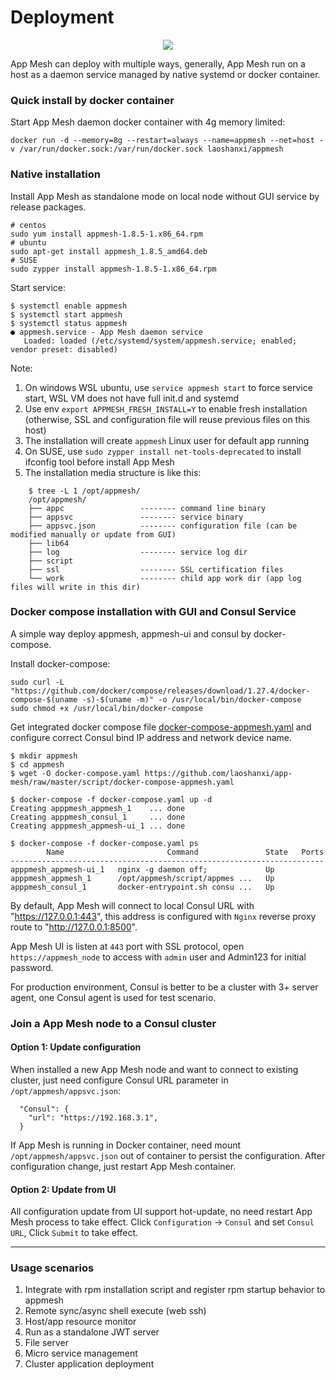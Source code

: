 # Deployment

<div align=center><img src="https://github.com/laoshanxi/app-mesh/raw/master/doc/deploy.png"/></div>

App Mesh can deploy with multiple ways, generally, App Mesh run on a host as a daemon service managed by native systemd or docker container.

### Quick install by docker container
Start App Mesh daemon docker container with 4g memory limited:
```
docker run -d --memory=8g --restart=always --name=appmesh --net=host -v /var/run/docker.sock:/var/run/docker.sock laoshanxi/appmesh
```

### Native installation
Install App Mesh as standalone mode on local node without GUI service by release packages.

```text
# centos
sudo yum install appmesh-1.8.5-1.x86_64.rpm
# ubuntu
sudo apt-get install appmesh_1.8.5_amd64.deb
# SUSE
sudo zypper install appmesh-1.8.5-1.x86_64.rpm
```

Start service:
```
$ systemctl enable appmesh
$ systemctl start appmesh
$ systemctl status appmesh
● appmesh.service - App Mesh daemon service
   Loaded: loaded (/etc/systemd/system/appmesh.service; enabled; vendor preset: disabled)
```

Note:
1. On windows WSL ubuntu, use `service appmesh start` to force service start, WSL VM does not have full init.d and systemd
2. Use env `export APPMESH_FRESH_INSTALL=Y` to enable fresh installation (otherwise, SSL and configuration file will reuse previous files on this host)
3. The installation will create `appmesh` Linux user for default app running
4. On SUSE, use `sudo zypper install net-tools-deprecated` to install ifconfig tool before install App Mesh
5. The installation media structure is like this:
```
    $ tree -L 1 /opt/appmesh/
    /opt/appmesh/
    ├── appc                 -------- command line binary
    ├── appsvc               -------- service binary
    ├── appsvc.json          -------- configuration file (can be modified manually or update from GUI)
    ├── lib64
    ├── log                  -------- service log dir
    ├── script
    ├── ssl                  -------- SSL certification files
    └── work                 -------- child app work dir (app log files will write in this dir)
```

### Docker compose installation with GUI and Consul Service
A simple way deploy appmesh, appmesh-ui and consul by docker-compose.

Install docker-compose:
```
sudo curl -L "https://github.com/docker/compose/releases/download/1.27.4/docker-compose-$(uname -s)-$(uname -m)" -o /usr/local/bin/docker-compose
sudo chmod +x /usr/local/bin/docker-compose
```

Get integrated docker compose file [docker-compose-appmesh.yaml](https://github.com/laoshanxi/app-mesh/raw/master/script/docker-compose-appmesh.yaml) and configure correct Consul bind IP address and network device name.
```
$ mkdir appmesh
$ cd appmesh
$ wget -O docker-compose.yaml https://github.com/laoshanxi/app-mesh/raw/master/script/docker-compose-appmesh.yaml

$ docker-compose -f docker-compose.yaml up -d
Creating apppmesh_appmesh_1    ... done
Creating apppmesh_consul_1     ... done
Creating apppmesh_appmesh-ui_1 ... done

$ docker-compose -f docker-compose.yaml ps
        Name                       Command               State   Ports
----------------------------------------------------------------------
apppmesh_appmesh-ui_1   nginx -g daemon off;             Up
apppmesh_appmesh_1      /opt/appmesh/script/appmes ...   Up
apppmesh_consul_1       docker-entrypoint.sh consu ...   Up
```

By default, App Mesh will connect to local Consul URL with "https://127.0.0.1:443", this address is configured with `Nginx` reverse proxy route to "http://127.0.0.1:8500".

App Mesh UI is listen at `443` port with SSL protocol, open `https://appmesh_node` to access with `admin` user and Admin123 for initial password.

For production environment, Consul is better to be a cluster with 3+ server agent, one Consul agent is used for test scenario.

### Join a App Mesh node to a Consul cluster

#### Option 1: Update configuration
When installed a new App Mesh node and want to connect to existing cluster, just need configure Consul URL parameter in `/opt/appmesh/appsvc.json`:
```
  "Consul": {
    "url": "https://192.168.3.1",
  }
```
If App Mesh is running in Docker container, need mount `/opt/appmesh/appsvc.json` out of container to persist the configuration. After configuration change, just restart App Mesh container. 

#### Option 2: Update from UI
All configuration update from UI support hot-update, no need restart App Mesh process to take effect. Click `Configuration` -> `Consul` and set `Consul URL`, Click `Submit` to take effect.


---
### Usage scenarios
1. Integrate with rpm installation script and register rpm startup behavior to appmesh
2. Remote sync/async shell execute (web ssh)
3. Host/app resource monitor
4. Run as a standalone JWT server
5. File server
6. Micro service management
7. Cluster application deployment
